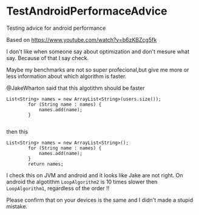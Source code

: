 # TestAndroidPerformaceAdvice
Testing advice for android performance

Based on https://www.youtube.com/watch?v=b6zKBZcg5fk 

I don't like when someone say about optimization and don't mesure what say. 
Because of that I say check.

Maybe my benchmarks are not so super profecional,but give me more or less information about which algorithm is faster. 

@JakeWharton said that this algotithm should be faster

```LoopAlgorithm2
List<String> names = new ArrayList<String>(users.size());
        for (String name : names) {
            names.add(name);
        }
        
```        
then this

```LoopAlgorithm1
List<String> names = new ArrayList<String>();
        for (String name : names) {
            names.add(name);
        }
        return names;
```

I check this on JVM and android and it looks like Jake are not right. 
On android the algotithm `LoopAlgorithm2` is 10 times slower then `LoopAlgorithm1`, regardless of the order !! 

Please confirm that on your devices is the same and I didn't made a stupid mistake. 
